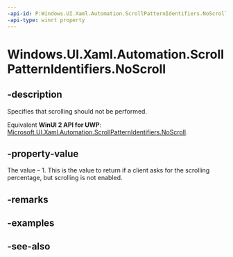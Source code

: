 ```yaml
---
-api-id: P:Windows.UI.Xaml.Automation.ScrollPatternIdentifiers.NoScroll
-api-type: winrt property
---
```


<!-- Property syntax
public double NoScroll { get; }
-->

# Windows.UI.Xaml.Automation.ScrollPatternIdentifiers.NoScroll

## -description
Specifies that scrolling should not be performed.

Equivalent **WinUI 2 API for UWP**: [Microsoft.UI.Xaml.Automation.ScrollPatternIdentifiers.NoScroll](/windows/winui/api/microsoft.ui.xaml.automation.scrollpatternidentifiers.noscroll).

## -property-value
The value – 1. This is the value to return if a client asks for the scrolling percentage, but scrolling is not enabled.

## -remarks

## -examples

## -see-also
